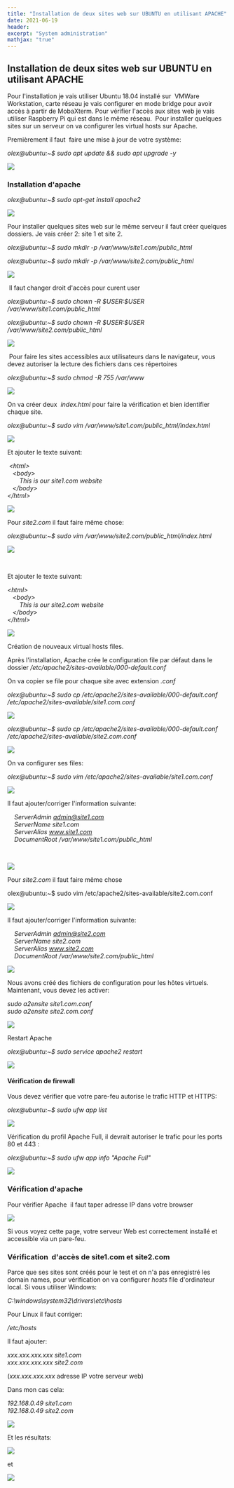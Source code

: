 ```yaml
---
title: "Installation de deux sites web sur UBUNTU en utilisant APACHE"
date: 2021-06-19
header:
excerpt: "System administration"
mathjax: "true"
--- 
```


## Installation de deux sites web sur UBUNTU en utilisant APACHE

Pour l'installation je vais utiliser Ubuntu 18.04 installé sur  VMWare Workstation, carte réseau je vais configurer en mode bridge pour avoir accès à partir de MobaXterm. Pour vérifier l'accès aux sites web je vais utiliser Raspberry Pi qui est dans le même réseau.  Pour installer quelques sites sur un serveur on va configurer les virtual hosts sur Apache.

Premièrement il faut  faire une mise à jour de votre système:

*olex@ubuntu:\~\$ sudo apt update && sudo apt upgrade -y*

<img src="/images/ubuntu_apache/image20.png">

### Installation d'apache

*olex@ubuntu:\~\$ sudo apt-get install apache2*

![](/images/ubuntu_apache/image1.png)

Pour installer quelques sites web sur le même serveur il faut créer quelques dossiers. Je vais créer 2: site 1 et site 2.

*olex@ubuntu:\~\$ sudo mkdir -p /var/www/site1.com/public\_html*

*olex@ubuntu:\~\$ sudo mkdir -p /var/www/site2.com/public\_html*

![](/images/ubuntu_apache/image16.png)

 Il faut changer droit d'accès pour curent user

*olex@ubuntu:\~\$ sudo chown -R \$USER:\$USER /var/www/site1.com/public\_html*

*olex@ubuntu:\~\$ sudo chown -R \$USER:\$USER /var/www/site2.com/public\_html*

![](/images/ubuntu_apache/image7.png)

 Pour faire les sites accessibles aux utilisateurs dans le navigateur, vous devez autoriser la lecture des fichiers dans ces répertoires

*olex@ubuntu:\~\$ sudo chmod -R 755 /var/www*

![](/images/ubuntu_apache/image4.png)

On va créer deux  *index.html* pour faire la vérification et bien identifier chaque site.

*olex@ubuntu:\~\$ sudo vim /var/www/site1.com/public\_html/index.html*

![](/images/ubuntu_apache/image22.png)

Et ajouter le texte suivant:

 *\<html\>*  
    *\<body\>*  
          *This is our site1.com website*  
    *\</body\>*  
  *\</html\>*  

![](/images/ubuntu_apache/image19.png)

Pour *site2.com* il faut faire même chose:

*olex@ubuntu:\~\$ sudo vim /var/www/site2.com/public\_html/index.html*

![](/images/ubuntu_apache/image8.png)

 

Et ajouter le texte suivant:

*\<html\>*  
   *\<body\>*  
       *This is our site2.com website*  
   *\</body\>*  
  *\</html\>*  

![](/images/ubuntu_apache/image14.png)

Création de nouveaux  virtual hosts files.

Après l'installation, Apache crée le configuration file par défaut dans le dossier */etc/apache2/sites-available/000-default.conf*

On va copier se file pour chaque site avec extension *.conf*

*olex@ubuntu:\~\$ sudo cp /etc/apache2/sites-available/000-default.conf /etc/apache2/sites-available/site1.com.conf*

![](/images/ubuntu_apache/image9.png)

*olex@ubuntu:\~\$ sudo cp /etc/apache2/sites-available/000-default.conf /etc/apache2/sites-available/site2.com.conf*

![](/images/ubuntu_apache/image12.png)

On va configurer ses files:

*olex@ubuntu:\~\$ sudo vim /etc/apache2/sites-available/site1.com.conf*

![](/images/ubuntu_apache/image23.png)

Il faut ajouter/corriger l'information suivante:

    *ServerAdmin admin@site1.com*  
    *ServerName site1.com*  
    *ServerAlias www.site1.com*  
    *DocumentRoot /var/www/site1.com/public\_html*  

   

![](/images/ubuntu_apache/image5.png)

Pour *site2.com* il faut faire même chose

olex@ubuntu:\~\$ sudo vim /etc/apache2/sites-available/site2.com.conf

![](/images/ubuntu_apache/image3.png)

Il faut ajouter/corriger l'information suivante:

    *ServerAdmin admin@site2.com*  
    *ServerName site2.com*  
    *ServerAlias www.site2.com*  
    *DocumentRoot /var/www/site2.com/public\_html*  

![](/images/ubuntu_apache/image21.png)

Nous avons créé des fichiers de configuration pour les hôtes virtuels. Maintenant, vous devez les activer:

*sudo a2ensite site1.com.conf*  
*sudo a2ensite site2.com.conf*  

![](/images/ubuntu_apache/image6.png)



Restart Apache

*olex@ubuntu:\~\$ sudo service apache2 restart*

![](/images/ubuntu_apache/image11.png)

#### Vérification de firewall

Vous devez vérifier que votre pare-feu autorise le trafic HTTP et HTTPS:

*olex@ubuntu:\~\$ sudo ufw app list*

![](/images/ubuntu_apache/image10.png)

Vérification du profil Apache Full, il devrait autoriser le trafic pour les ports 80 et 443 :

*olex@ubuntu:\~\$ sudo ufw app info "Apache Full"*

![](/images/ubuntu_apache/image15.png)

### Vérification d'apache

Pour vérifier Apache  il faut taper adresse IP dans votre browser

![](/images/ubuntu_apache/image17.png)

Si vous voyez cette page, votre serveur Web est correctement installé et accessible via un pare-feu.

### Vérification  d'accès de site1.com et site2.com

Parce que ses sites sont créés pour le test et on n'a pas enregistré les domain names, pour vérification on va configurer *hosts* file d'ordinateur local. Si vous utiliser Windows:

*C:\\windows\\system32\\drivers\\etc\\hosts*

Pour Linux il faut corriger:

*/etc/hosts*

Il faut ajouter:

*xxx.xxx.xxx.xxx site1.com*  
*xxx.xxx.xxx.xxx site2.com*  

(*xxx.xxx.xxx.xxx* adresse IP votre serveur web)

Dans mon cas cela:

*192.168.0.49 site1.com*  
*192.168.0.49 site2.com*  

![](/images/ubuntu_apache/image13.png)

Et les résultats:

![](/images/ubuntu_apache/image18.png)

et

![](/images/ubuntu_apache/image2.png)
